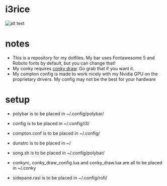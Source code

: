 # i3rice

![alt text](https://i.imgur.com/SnLCFG4.png)

# notes
* This is a repository for my dotfiles. My bar uses Fontawesome 5 and Roboto fonts by default, but you can change that!
* My conky requires [conky draw](https://github.com/fisadev/conky-draw). Go grab that if you want it.
* My compton config is made to work nicely with my Nvidia GPU on the proprietary drivers. My config may not be the best for your hardware

# setup

* polybar is to be placed in ~/.config/polybar/

* config is to be placed in ~/.config/i3/

* compton.conf is to be placed in ~/.config/

* dunstrc is to be placed in ~/

* song.sh is to be placed in ~/.config/polybar/

* conkyrc, conky_draw_config.lua and conky_draw.lua are all to be placed in ~/.conky

* sidepane.rasi is to be placed in ~/.config/rofi/
